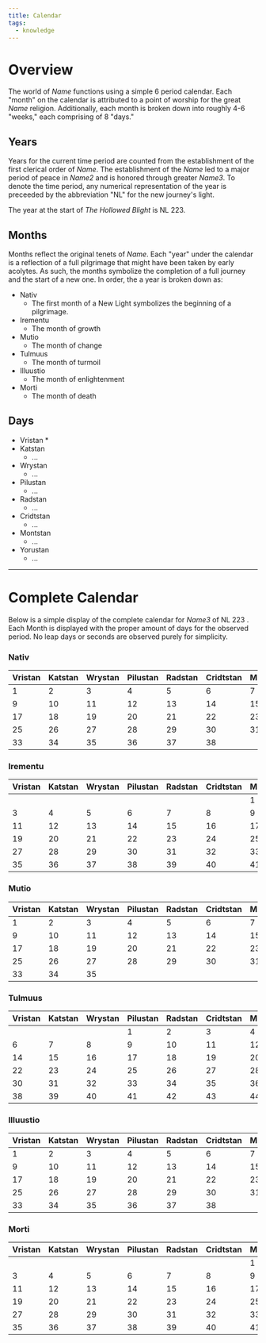 ```yaml
---
title: Calendar
tags:
  - knowledge
---
```

# Overview
The world of _Name_ functions using a simple 6 period calendar. Each "month" on the calendar is attributed to a point of worship for the great _Name_ religion. Additionally, each month is broken down into roughly 4-6 "weeks," each comprising of 8 "days."

## Years
Years for the current time period are counted from the establishment of the first clerical order of _Name_. The establishment of the _Name_ led to a major period of peace in _Name2_ and is honored through greater _Name3_. To denote the time period, any numerical representation of the year is preceeded by the abbreviation "NL" for the new journey's light.

The year at the start of _The Hollowed Blight_ is NL 223.

## Months
Months reflect the original tenets of _Name_. Each "year" under the calendar is a reflection of a full pilgrimage that might have been taken by early acolytes. As such, the months symbolize the completion of a full journey and the start of a new one. In order, the a year is broken down as:

* Nativ
	* The first month of a New Light symbolizes the beginning of a pilgrimage. 
* Irementu
	* The month of growth
* Mutio
	* The month of change
* Tulmuus
	* The month of turmoil
* Illuustio
	* The month of enlightenment
* Morti
	* The month of death

## Days


* Vristan
	* 
* Katstan
	* ...
* Wrystan
	* ...
* Pilustan
	* ...
* Radstan
	* ...
* Cridtstan
	* ...
* Montstan
	* ...
* Yorustan
	* ...

---
# Complete Calendar

Below is a simple display of the complete calendar for _Name3_ of NL 223 . Each Month is displayed with the proper amount of days for the observed period. No leap days or seconds are observed purely for simplicity.

### Nativ
| Vristan | Katstan | Wrystan | Pilustan | Radstan | Cridtstan | Montstan | Yorustan |
| ---- | ---- | ---- | ---- | ---- | ---- | ---- | ---- |
| 1 | 2 | 3 | 4 | 5 | 6 | 7 | 8 |
| 9 | 10 | 11 | 12 | 13 | 14 | 15 | 16 |
| 17 | 18 | 19 | 20 | 21 | 22 | 23 | 24 |
| 25 | 26 | 27 | 28 | 29 | 30 | 31 | 32 |
| 33 | 34 | 35 | 36 | 37 | 38 |  |  |


### Irementu

| Vristan | Katstan | Wrystan | Pilustan | Radstan | Cridtstan | Montstan | Yorustan |
| ---- | ---- | ---- | ---- | ---- | ---- | ---- | ---- |
|  |  |  |  |  |  | 1 | 2 |
| 3 | 4 | 5 | 6 | 7 | 8 | 9 | 10 |
| 11 | 12 | 13 | 14 | 15 | 16 | 17 | 18 |
| 19 | 20 | 21 | 22 | 23 | 24 | 25 | 26 |
| 27 | 28 | 29 | 30 | 31 | 32 | 33 | 34 |
| 35 | 36 | 37 | 38 | 39 | 40 | 41 | 42 |


### Mutio

| Vristan | Katstan | Wrystan | Pilustan | Radstan | Cridtstan | Montstan | Yorustan |
| ---- | ---- | ---- | ---- | ---- | ---- | ---- | ---- |
| 1 | 2 | 3 | 4 | 5 | 6 | 7 | 8 |
| 9 | 10 | 11 | 12 | 13 | 14 | 15 | 16 |
| 17 | 18 | 19 | 20 | 21 | 22 | 23 | 24 |
| 25 | 26 | 27 | 28 | 29 | 30 | 31 | 32 |
| 33 | 34 | 35 |  |  |  |  |  |



### Tulmuus

| Vristan | Katstan | Wrystan | Pilustan | Radstan | Cridtstan | Montstan | Yorustan |
| ---- | ---- | ---- | ---- | ---- | ---- | ---- | ---- |
|  |  |  | 1 | 2 | 3 | 4 | 5 |
| 6 | 7 | 8 | 9 | 10 | 11 | 12 | 13 |
| 14 | 15 | 16 | 17 | 18 | 19 | 20 | 21 |
| 22 | 23 | 24 | 25 | 26 | 27 | 28 | 29 |
| 30 | 31 | 32 | 33 | 34 | 35 | 36 | 37 |
| 38 | 39 | 40 | 41 | 42 | 43 | 44 | 45 |


### Illuustio

| Vristan | Katstan | Wrystan | Pilustan | Radstan | Cridtstan | Montstan | Yorustan |
| ---- | ---- | ---- | ---- | ---- | ---- | ---- | ---- |
| 1 | 2 | 3 | 4 | 5 | 6 | 7 | 8 |
| 9 | 10 | 11 | 12 | 13 | 14 | 15 | 16 |
| 17 | 18 | 19 | 20 | 21 | 22 | 23 | 24 |
| 25 | 26 | 27 | 28 | 29 | 30 | 31 | 32 |
| 33 | 34 | 35 | 36 | 37 | 38 |  |  |


### Morti

| Vristan | Katstan | Wrystan | Pilustan | Radstan | Cridtstan | Montstan | Yorustan |
| ---- | ---- | ---- | ---- | ---- | ---- | ---- | ---- |
|  |  |  |  |  |  | 1 | 2 |
| 3 | 4 | 5 | 6 | 7 | 8 | 9 | 10 |
| 11 | 12 | 13 | 14 | 15 | 16 | 17 | 18 |
| 19 | 20 | 21 | 22 | 23 | 24 | 25 | 26 |
| 27 | 28 | 29 | 30 | 31 | 32 | 33 | 34 |
| 35 | 36 | 37 | 38 | 39 | 40 | 41 | 42 |

